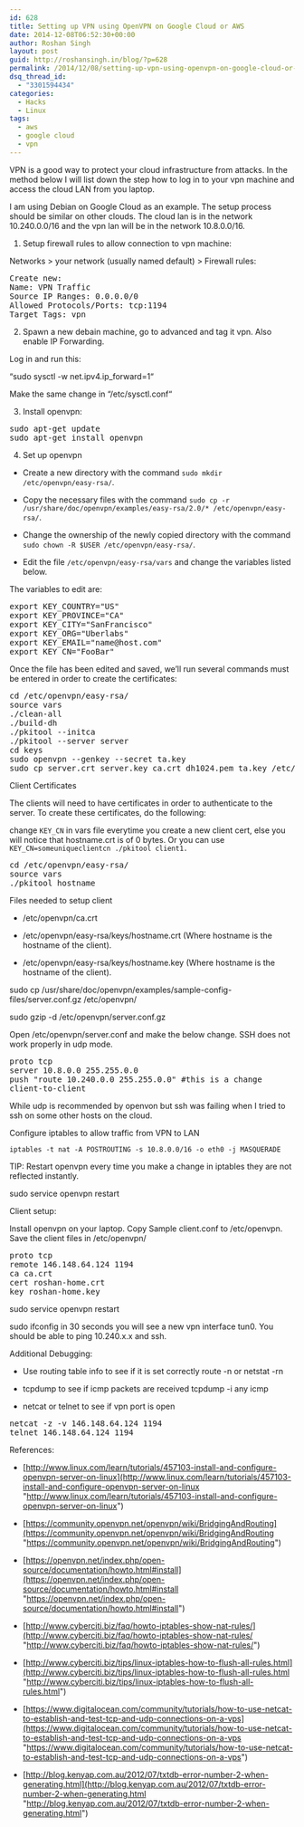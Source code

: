 ```yaml
---
id: 628
title: Setting up VPN using OpenVPN on Google Cloud or AWS
date: 2014-12-08T06:52:30+00:00
author: Roshan Singh
layout: post
guid: http://roshansingh.in/blog/?p=628
permalink: /2014/12/08/setting-up-vpn-using-openvpn-on-google-cloud-or-aws/
dsq_thread_id:
  - "3301594434"
categories:
  - Hacks
  - Linux
tags:
  - aws
  - google cloud
  - vpn
---
```

VPN is a good way to protect your cloud infrastructure from attacks. In the method below I will list down the step how to log in to your vpn machine and access the cloud LAN from you laptop.

I am using Debian on Google Cloud as an example. The setup process should be similar on other clouds. The cloud lan is in the network 10.240.0.0/16 and the vpn lan will be in the network 10.8.0.0/16.

1. Setup firewall rules to allow connection to vpn machine:
  
Networks > your network (usually named default) > Firewall rules:

<pre>Create new:
Name: VPN Traffic
Source IP Ranges: 0.0.0.0/0
Allowed Protocols/Ports: tcp:1194
Target Tags: vpn
</pre>

2. Spawn a new debain machine, go to advanced and tag it vpn. Also enable IP Forwarding.

Log in and run this:
  
&#8220;sudo sysctl -w net.ipv4.ip_forward=1&#8220;
  
Make the same change in &#8220;/etc/sysctl.conf&#8220;

3. Install openvpn:

<pre>sudo apt-get update
sudo apt-get install openvpn
</pre>

4. Set up openvpn

* Create a new directory with the command `sudo mkdir /etc/openvpn/easy-rsa/`.
  
* Copy the necessary files with the command `sudo cp -r /usr/share/doc/openvpn/examples/easy-rsa/2.0/* /etc/openvpn/easy-rsa/`.
  
* Change the ownership of the newly copied directory with the command `sudo chown -R $USER /etc/openvpn/easy-rsa/`.
  
* Edit the file `/etc/openvpn/easy-rsa/vars` and change the variables listed below.

The variables to edit are:

<pre>export KEY_COUNTRY="US"
export KEY_PROVINCE="CA"
export KEY_CITY="SanFrancisco"
export KEY_ORG="Uberlabs"
export KEY_EMAIL="name@host.com"
export KEY_CN="FooBar"
</pre>

Once the file has been edited and saved, we&#8217;ll run several commands must be entered in order to create the certificates:

<pre>cd /etc/openvpn/easy-rsa/
source vars
./clean-all
./build-dh
./pkitool --initca
./pkitool --server server
cd keys
sudo openvpn --genkey --secret ta.key
sudo cp server.crt server.key ca.crt dh1024.pem ta.key /etc/openvpn/
</pre>

Client Certificates

The clients will need to have certificates in order to authenticate to the server. To create these certificates, do the following:

change `KEY_CN` in vars file everytime you create a new client cert, else you will notice that hostname.crt is of 0 bytes. Or you can use `KEY_CN=someuniqueclientcn ./pkitool client1.`

<pre>cd /etc/openvpn/easy-rsa/
source vars
./pkitool hostname
</pre>

Files needed to setup client
  
* /etc/openvpn/ca.crt
  
* /etc/openvpn/easy-rsa/keys/hostname.crt (Where hostname is the hostname of the client).
  
* /etc/openvpn/easy-rsa/keys/hostname.key (Where hostname is the hostname of the client).

sudo cp /usr/share/doc/openvpn/examples/sample-config-files/server.conf.gz /etc/openvpn/
  
sudo gzip -d /etc/openvpn/server.conf.gz

Open /etc/openvpn/server.conf and make the below change. SSH does not work properly in udp mode.

<pre>proto tcp
server 10.8.0.0 255.255.0.0
push "route 10.240.0.0 255.255.0.0" #this is a change
client-to-client
</pre>

While udp is recommended by openvon but ssh was failing when I tried to ssh on some other hosts on the cloud.

Configure iptables to allow traffic from VPN to LAN
  
`iptables -t nat -A POSTROUTING -s 10.8.0.0/16 -o eth0 -j MASQUERADE`

TIP: Restart openvpn every time you make a change in iptables they are not reflected instantly.

sudo service openvpn restart

Client setup:
  
Install openvpn on your laptop. Copy Sample client.conf to /etc/openvpn. Save the client files in /etc/openvpn/

<pre>proto tcp
remote 146.148.64.124 1194
ca ca.crt
cert roshan-home.crt
key roshan-home.key
</pre>

sudo service openvpn restart

sudo ifconfig in 30 seconds you will see a new vpn interface tun0. You should be able to ping 10.240.x.x and ssh.

Additional Debugging:
  
* Use routing table info to see if it is set correctly route -n or netstat -rn
  
* tcpdump to see if icmp packets are received tcpdump -i any icmp
  
* netcat or telnet to see if vpn port is open

<pre>netcat -z -v 146.148.64.124 1194
telnet 146.148.64.124 1194</pre>

References:
  
* [http://www.linux.com/learn/tutorials/457103-install-and-configure-openvpn-server-on-linux](http://www.linux.com/learn/tutorials/457103-install-and-configure-openvpn-server-on-linux "http://www.linux.com/learn/tutorials/457103-install-and-configure-openvpn-server-on-linux")
  
* [https://community.openvpn.net/openvpn/wiki/BridgingAndRouting](https://community.openvpn.net/openvpn/wiki/BridgingAndRouting "https://community.openvpn.net/openvpn/wiki/BridgingAndRouting")
  
* [https://openvpn.net/index.php/open-source/documentation/howto.html#install](https://openvpn.net/index.php/open-source/documentation/howto.html#install "https://openvpn.net/index.php/open-source/documentation/howto.html#install")
  
* [http://www.cyberciti.biz/faq/howto-iptables-show-nat-rules/](http://www.cyberciti.biz/faq/howto-iptables-show-nat-rules/ "http://www.cyberciti.biz/faq/howto-iptables-show-nat-rules/")
  
* [http://www.cyberciti.biz/tips/linux-iptables-how-to-flush-all-rules.html](http://www.cyberciti.biz/tips/linux-iptables-how-to-flush-all-rules.html "http://www.cyberciti.biz/tips/linux-iptables-how-to-flush-all-rules.html")
  
* [https://www.digitalocean.com/community/tutorials/how-to-use-netcat-to-establish-and-test-tcp-and-udp-connections-on-a-vps](https://www.digitalocean.com/community/tutorials/how-to-use-netcat-to-establish-and-test-tcp-and-udp-connections-on-a-vps "https://www.digitalocean.com/community/tutorials/how-to-use-netcat-to-establish-and-test-tcp-and-udp-connections-on-a-vps")
  
* [http://blog.kenyap.com.au/2012/07/txtdb-error-number-2-when-generating.html](http://blog.kenyap.com.au/2012/07/txtdb-error-number-2-when-generating.html "http://blog.kenyap.com.au/2012/07/txtdb-error-number-2-when-generating.html")